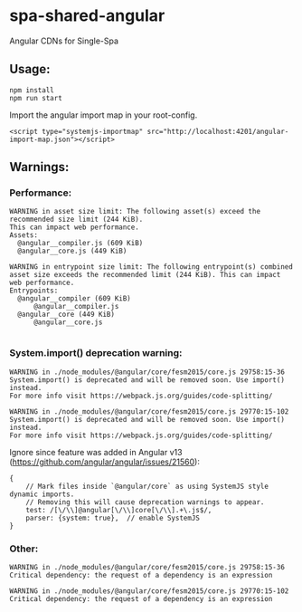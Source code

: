 # spa-shared-angular
Angular CDNs for Single-Spa

## Usage:

```
npm install
npm run start
```

Import the angular import map in your root-config.
```
<script type="systemjs-importmap" src="http://localhost:4201/angular-import-map.json"></script>
```


## Warnings:

### Performance:
```
WARNING in asset size limit: The following asset(s) exceed the recommended size limit (244 KiB).
This can impact web performance.
Assets:
  @angular__compiler.js (609 KiB)
  @angular__core.js (449 KiB)
  
WARNING in entrypoint size limit: The following entrypoint(s) combined asset size exceeds the recommended limit (244 KiB). This can impact web performance.
Entrypoints:
  @angular__compiler (609 KiB)
      @angular__compiler.js
  @angular__core (449 KiB)
      @angular__core.js
      
```

### System.import() deprecation warning:
```
WARNING in ./node_modules/@angular/core/fesm2015/core.js 29758:15-36
System.import() is deprecated and will be removed soon. Use import() instead.
For more info visit https://webpack.js.org/guides/code-splitting/

WARNING in ./node_modules/@angular/core/fesm2015/core.js 29770:15-102
System.import() is deprecated and will be removed soon. Use import() instead.
For more info visit https://webpack.js.org/guides/code-splitting/

```
Ignore since feature was added in Angular v13 (https://github.com/angular/angular/issues/21560):
```
{
    // Mark files inside `@angular/core` as using SystemJS style dynamic imports.
    // Removing this will cause deprecation warnings to appear.
    test: /[\/\\]@angular[\/\\]core[\/\\].+\.js$/,
    parser: {system: true},  // enable SystemJS
}

```

### Other:
```
WARNING in ./node_modules/@angular/core/fesm2015/core.js 29758:15-36
Critical dependency: the request of a dependency is an expression

WARNING in ./node_modules/@angular/core/fesm2015/core.js 29770:15-102
Critical dependency: the request of a dependency is an expression

```

